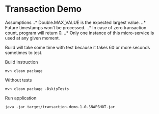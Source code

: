 # Transaction Demo

Assumptions
..* Double.MAX_VALUE is the expected largest value.
..* Future timestamps won't be processed.
..* In case of zero transaction count, program will return 0.
..* Only one instance of this micro-service is used at any given moment.


Build will take some time with test because it takes 60 or more seconds sometimes to test.

Build Instruction

```
mvn clean package
```
Without tests

```
mvn clean package -DskipTests
```
Run application

```
java -jar target/transaction-demo-1.0-SNAPSHOT.jar
```